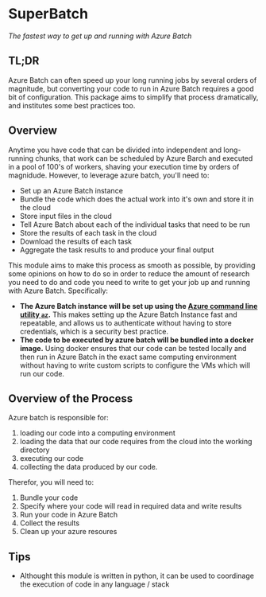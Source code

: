 # SuperBatch

_The fastest way to get up and running with Azure Batch_

## TL;DR

Azure Batch can often speed up your long running jobs by several orders
of magnitude, but converting your code to run in Azure Batch requires a good
bit of configuration. This package aims to simplify that process
dramatically, and institutes some best practices too.

## Overview

Anytime you have code that can be divided into independent and long-running
chunks, that work can be scheduled by Azure Barch and executed in a pool of
100's of workers, shaving your execution time by orders of magnidude.
However, to leverage azure batch, you'll need to:

* Set up an Azure Batch instance
* Bundle the code which does the actual work into it's own and store it in the cloud
* Store input files in the cloud
* Tell Azure Batch about each of the individual tasks that need to be run
* Store the results of each task in the cloud
* Download the results of each task
* Aggregate the task results to and produce your final output

This module aims to make this process as smooth as possible, by providing
some opinions on how to do so in order to reduce the amount of research you
need to do and code you need to write to get your job up and running with
Azure Batch.  Specifically:

* **The Azure Batch instance will be set up using the
    [Azure command line utility `az`](https://docs.microsoft.com/en-us/cli/azure/install-azure-cli?view=azure-cli-latest).**
    This makes setting up the Azure Batch Instance fast and repeatable, and
    allows us to authenticate without having to store credentials,
    which is a security best practice.
* **The code to be executed by azure batch will be bundled into a docker
    image.**  Using docker ensures that our code can be tested locally and
    then run in Azure Batch in the exact same computing environment without
    having to write custom scripts to configure the VMs which will run our
    code.

## Overview of the Process

Azure batch is responsible for:

1. loading our code into a computing environment
1. loading the data that our code requires from the cloud into the working directory
1. executing our code
1. collecting the data produced by our code.

Therefor, you will need to:

1. Bundle your code
1. Specify where your code will read in required data and write results
1. Run your code in Azure Batch
1. Collect the results
1. Clean up your azure resoures

## Tips

* Althought this module is written in python, it can be used to coordinage the
    execution of code in any language / stack